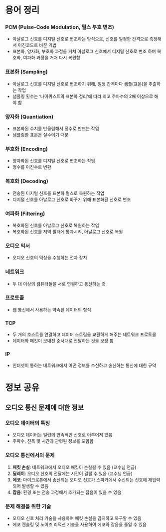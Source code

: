 # 용어 정리

### PCM (Pulse-Code Modulation, 펄스 부호 변조)

- 아날로그 신호를 디지털 신호로 변조하는 방식으로, 신호를 일정한 간격으로 측정해서 이진코드로 바꾼 기법
- 표본화, 양자화, 부호화 과정을 거쳐 아날로그 신호에서 디지털 신호로 변조 하며 복호화, 여파화 과정을 거쳐 다시 복원함

### 표본화 (Sampling)

- 아날로그 신호를 디지털 신호로 변조하기 위해, 일정 간격마다 샘플(표본)을 추출하는 작업
- 샘플링 횟수는 ‘나이퀴스트의 표본화 정리’에 따라 최고 주파수의 2배 이상으로 해야 함

### 양자화 (Quantiation)

- 표본화된 수치를 반올림해서 정수로 만드는 작업
- 샘플링한 표본은 실수이기 때문

### 부호화 (Encoding)

- 양자화된 신호를 디지털 신호로 변조하는 작업
- 정수를 이진수로 변환

### 복호화 (Decoding)

- 전송된 디지털 신호를 표본화 펄스로 복원하는 작업
- 디지털 신호를 아날로그 신호로 바꾸기 위해 표본화된 신호로 변조

### 여파화 (Filtering)

- 복호화된 신호를 아날로그 신호로 복원하는 작업
- 복호화된 신호를 저역 필터에 통과시켜, 아날로그 신호로 복원

### 오디오 믹서

- 오디오 신호의 믹싱을 수행하는 전자 장치

### 네트워크

- 두 대 이상의 컴퓨터들을 서로 연결하고 통신하는 것

### 프로토콜

- 웹 통신에서 사용하는 약속된 데이터의 형식

### TCP

- 두 개의 호스트를 연결하고 데이터 스트림을 교환하게 해주는 네트워크 프로토콜
- 데이터와 패킷이 보내진 순서대로 전달하는 것을 보장 함

### IP

- 인터넷이 통하는 네트워크에서 어떤 정보를 수신하고 송신하는 통신에 대한 규약

# 정보 공유

## 오디오 통신 문제에 대한 정보

### 오디오 데이터의 특징

- 오디오 데이터는 일련의 연속적인 신호로 이루어져 있음
- 주파수, 진폭 및 시간과 관련된 정보를 포함함

### 오디오 통신에서의 문제

1. **패킷 손실**: 네트워크에서 오디오 패킷이 손실될 수 있음 (교수님 언급)
2. **딜레이**: 오디오 신호의 전달에는 시간이 걸릴 수 있음 (교수님 언급)
3. **에코**: 마이크로폰에서 송신되는 오디오 신호가 스피커에서 수신되는 신호에 재입력되어 발생할 수 있음
4. **잡음**: 환경 또는 전송 과정에서 추가되는 잡음이 있을 수 있음

### 문제 해결을 위한 기술

- 오디오 신호 처리 기술을 사용하여 패킷 손실을 감지하고 복구할 수 있음
- 에코 캔슬링 및 노이즈 리덕션 기술을 사용하여 에코와 잡음을 줄일 수 있음
